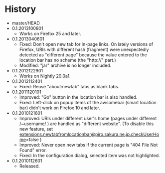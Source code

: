 # History

 - master/HEAD
 - 0.1.2013100801
   * Works on Firefox 25 and later.
 - 0.1.2013040601
   * Fixed: Don't open new tab for in-page links. On lately versions of Firefox, URIs with different hash (fragment) were unexpectedly detected as "different page" because the value entered to the location bar has no scheme (the "http://" part.)
   * Modified: "jar" archive is no longer included.
 - 0.1.2012122901
   * Works on Nightly 20.0a1.
 - 0.1.2012112401
   * Fixed: Reuse "about:newtab" tabs as blank tabs.
 - 0.1.2011120101
   * Improved: "Go" button in the location bar is also handled.
   * Fixed: Left-click on popup items of the awsomebar (smart location bar) didn't work on Firefox 10 and later.
 - 0.1.2010121601
   * Improved: URIs under different user's home (pages under different /~username/ ) are handled as "different website". (To disable this new feature, set extensions.newtabfromlocationbar@piro.sakura.ne.jp.checkUserHome=false )
   * Improved: Never open new tabs if the current page is "404 File Not Found" error.
   * Fixed: In the configuration dialog, selected item was not highlighted.
 - 0.1.2010112601
   * Released.
